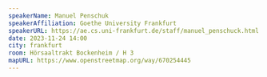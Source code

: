 ```yaml
---
speakerName: Manuel Penschuk
speakerAffiliation: Goethe University Frankfurt
speakerURL: https://ae.cs.uni-frankfurt.de/staff/manuel_penschuck.html
date: 2023-11-24 14:00
city: frankfurt
room: Hörsaaltrakt Bockenheim / H 3
mapURL: https://www.openstreetmap.org/way/670254445
---
```


